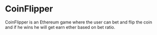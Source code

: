 # CoinFlipper
CoinFlipper is an Ethereum game where the user can bet  and flip the coin and if he wins he will get earn ether based on bet ratio.
